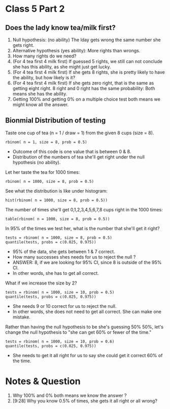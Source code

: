 # Class 5 Part 2

## Does the lady know tea/milk first? 
1. Null hypothesis: (no ability) The lday gets wrong the same number she gets right.
2. Alternative hypothesis (yes ability): More rights than wrongs. 
3. How many rights do we need? 
4. (For 4 tea first 4 milk first) If guessed 5 rights, we still can not conclude she has this ability, as she might just get lucky. 
5. (For 4 tea first 4 milk first) If she gets 8 rights, she is pretty likely to have the ability, but how likely is it? 
6. (For 4 tea first 4 milk first) If she gets zero right, that is the same as getting eight right. 8 right and 0 right has the same probability: Both means she has the ability. 
7. Getting 100% and getting 0% on a multiple choice test both means we might know all the answer. 

## Bionmial Distribution of testing
Taste one cup of tea (n = 1 / draw = 1) from the given 8 cups (size = 8). 
```
rbinom( n = 1, size = 8, prob = 0.5)
```
+ Outcome of this code is one value that is between 0 & 8.
+ Distribution of the numbers of tea she'll get right under the null hypothesis (no ability). 

Let her taste the tea for 1000 times:
```
rbinom( n = 1000, size = 8, prob = 0.5)

```
See what the distribution is like under histogram: 
```
hist(rbinom( n = 1000, size = 8, prob = 0.5))
```
The number of times she'll get 0,1,2,3,4,5,6,7,8 cups right in the 1000 times:
```
table(rbinom( n = 1000, size = 8, prob = 0.5))
```
In 95% of the times we test her, what is the number that she'll get it right?
```
tests = rbinom( n = 1000, size = 8, prob = 0.5)
quantile(tests, probs = c(0.025, 0.975))
```
+ 95% of the data, she gets between 1 & 7 correct. 
+ How many successes shes needs for us to reject the null ? 
+ ANSWER: 8, if we are looking for 95% CI, since 8 is outside of the 95% CI. 
+ In other words, she has to get all correct. 

What if we increase the size by 2? 
```
tests = rbinom( n = 1000, size = 10, prob = 0.5)
quantile(tests, probs = c(0.025, 0.975))
```
+ She needs 9 or 10 correct for us to reject the null.
+ In other words, she does not need to get all correct. She can make one mistake. 

Rather than having the null hypothesis to be she's guessing 50% 50%, let's change the null hypothesis to "she can get 60% or fewer of the time."
```
tests = rbinom( n = 1000, size = 10, prob = 0.6)
quantile(tests, probs = c(0.025, 0.975))
```
+ She needs to get it all right for us to say she could get it correct 60% of the time. 

# Notes & Question
1. Why 100% and 0% both means we know the answer ? 
2. [9:28] Why you know 0.5% of times, she gets it all right or all wrong?
